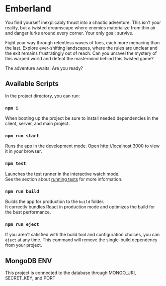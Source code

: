 # Emberland

You find yourself inexplicably thrust into a chaotic adventure. This isn't your reality, but a twisted dreamscape where enemies materialize from thin air and danger lurks around every corner. Your only goal: survive.

Fight your way through relentless waves of foes, each more menacing than the last. Explore ever-shifting landscapes, where the rules are unclear and the exit remains frustratingly out of reach. Can you unravel the mystery of this warped world and defeat the mastermind behind this twisted game?

The adventure awaits. Are you ready?

## Available Scripts

In the project directory, you can run:

### `npm i`
When booting up the project be sure to install needed dependencies in the client, server, and main project.

### `npm run start`
Runs the app in the development mode.
Open [http://localhost:3000](http://localhost:3000) to view it in your browser.

### `npm test`
Launches the test runner in the interactive watch mode.\
See the section about [running tests](https://facebook.github.io/create-react-app/docs/running-tests) for more information.

### `npm run build`
Builds the app for production to the `build` folder.\
It correctly bundles React in production mode and optimizes the build for the best performance.

### `npm run eject`
If you aren't satisfied with the build tool and configuration choices, you can `eject` at any time. This command will remove the single-build dependency from your project.

## MongoDB ENV
This project is connected to the database through MONGO_URI, SECRET_KEY, and PORT
